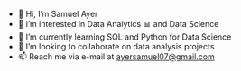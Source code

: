 - 👋 Hi, I’m Samuel Ayer
- 👀 I’m interested in Data Analytics :bar_chart: and Data Science
- 🌱 I’m currently learning SQL and Python for Data Science
- 💞️ I’m looking to collaborate on data analysis projects
- 📫 Reach me via e-mail at ayersamuel07@gmail.com

<!---
Outis09/Outis09 is a ✨ special ✨ repository because its `README.md` (this file) appears on your GitHub profile.
You can click the Preview link to take a look at your changes.
--->
